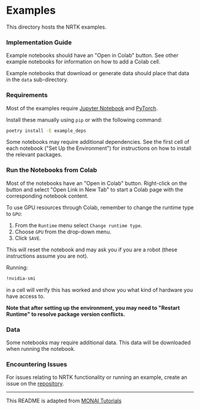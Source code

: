 # Examples
This directory hosts the NRTK examples.

### Implementation Guide
Example notebooks should have an "Open in Colab" button.
See other example notebooks for information on how to add a Colab cell.

Example notebooks that download or generate data should place that data in the `data` sub-directory.

### Requirements
Most of the examples require [Jupyter Notebook](https://jupyter.org/) and
[PyTorch](https://pytorch.org/).

Install these manually using `pip` or with the following command:

```bash
poetry install -E example_deps
```

Some notebooks may require additional dependencies.
See the first cell of each notebook ("Set Up the Environment") for instructions on how to install
the relevant packages.

### Run the Notebooks from Colab
Most of the notebooks have an "Open in Colab" button.
Right-click on the button and select "Open Link in New Tab" to start a Colab
page with the corresponding notebook content.

To use GPU resources through Colab, remember to change the runtime type to
`GPU`:

1. From the `Runtime` menu select `Change runtime type`.
1. Choose `GPU` from the drop-down menu.
1. Click `SAVE`.

This will reset the notebook and may ask you if you are a robot (these
instructions assume you are not).

Running:

```bash
!nvidia-smi
```

in a cell will verify this has worked and show you what kind of hardware you
have access to.

**Note that after setting up the environment, you may need to "Restart**
**Runtime" to resolve package version conflicts.**

### Data

Some notebooks may require additional data. This data will be downloaded when
running the notebook.

### Encountering Issues

For issues relating to NRTK functionality or running an example, 
create an issue on the [repository](https://github.com/Kitware/nrtk/issues).

---

This README is adapted from [MONAI Tutorials](https://github.com/Project-MONAI/tutorials)

